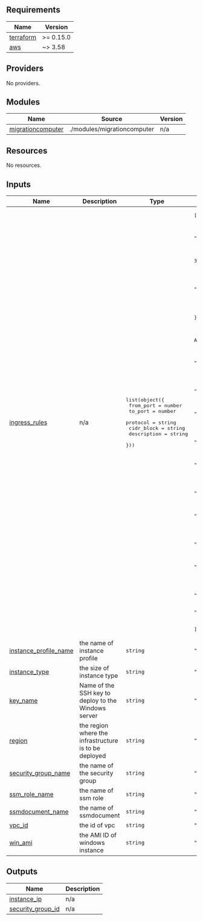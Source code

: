## Requirements

| Name | Version |
|------|---------|
| <a name="requirement_terraform"></a> [terraform](#requirement\_terraform) | >= 0.15.0 |
| <a name="requirement_aws"></a> [aws](#requirement\_aws) | ~> 3.58 |

## Providers

No providers.

## Modules

| Name | Source | Version |
|------|--------|---------|
| <a name="module_migrationcomputer"></a> [migrationcomputer](#module\_migrationcomputer) | ./modules/migrationcomputer | n/a |

## Resources

No resources.

## Inputs

| Name | Description | Type | Default | Required |
|------|-------------|------|---------|:--------:|
| <a name="input_ingress_rules"></a> [ingress\_rules](#input\_ingress\_rules) | n/a | <pre>list(object({<br>  from_port    = number<br>  to_port      = number<br>  protocol     = string<br>  cidr_block   = string<br>  description  = string<br>    }))</pre> | <pre>[<br>  {<br>    "cidr_block": "0.0.0.0/0",<br>    "description": "RDP",<br>    "from_port": 3389,<br>    "protocol": "tcp",<br>    "to_port": 3389<br>  },<br>  {<br>    "cidr_block": "0.0.0.0/0",<br>    "description": "DNS",<br>    "from_port": 53,<br>    "protocol": "tcp",<br>    "to_port": 53<br> },<br> {<br>    "cidr_block": "0.0.0.0/0",<br>    "description": "Kerberos Authentication",<br>    "from_port": 88,<br>    "protocol": "tcp",<br>    "to_port": 88<br>  },<br> {<br>    "cidr_block": "0.0.0.0/0",<br>    "description": "LDAP",<br>    "from_port": 389,<br>    "protocol": "tcp",<br>    "to_port": 389<br>  },<br> {<br>    "cidr_block": "0.0.0.0/0",<br>    "description": "SMB",<br>    "from_port": 445,<br>    "protocol": "tcp",<br>    "to_port": 445<br>  },<br> {<br>    "cidr_block": "0.0.0.0/0",<br>    "description": "LDAPS",<br>    "from_port": 636,<br>    "protocol": "tcp",<br>    "to_port": 636<br>  },<br> {<br>    "cidr_block": "0.0.0.0/0",<br>    "description": "ADWS",<br>    "from_port": 9389,<br>    "protocol": "tcp",<br>    "to_port": 9389<br>  },<br> {<br>    "cidr_block": "0.0.0.0/0",<br>    "description": "Powershell HTTP/HTTPS",<br>    "from_port": 5985,<br>    "protocol": "tcp",<br>    "to_port": 5986<br> }<br>]</pre> | no |
| <a name="input_instance_profile_name"></a> [instance\_profile\_name](#input\_instance\_profile\_name) | the name of instance profile | `string` | `"ec2-ssm-profile"` | no |
| <a name="input_instance_type"></a> [instance\_type](#input\_instance\_type) | the  size of instance type | `string` | `"t2.medium"` | no |
| <a name="input_key_name"></a> [key\_name](#input\_key\_name) | Name of the SSH key to deploy to the Windows server | `string` | `"MAG_AD_Migration"` | no |
| <a name="input_region"></a> [region](#input\_region) | the region  where the infrastructure is to be deployed | `string` | `"us-west-2"` | no |
| <a name="input_security_group_name"></a> [security\_group\_name](#input\_security\_group\_name) | the name of the security group | `string` | `"MAG Security Group For AD Migration"` | no |
| <a name="input_ssm_role_name"></a> [ssm\_role\_name](#input\_ssm\_role\_name) | the name of ssm role | `string` | `"ec2-ssm-role"` | no |
| <a name="input_ssmdocument_name"></a> [ssmdocument\_name](#input\_ssmdocument\_name) | the name of ssmdocument | `string` | `"ec2-ssmrole-profile"` | no |
| <a name="input_vpc_id"></a> [vpc\_id](#input\_vpc\_id) | the id of vpc | `string` | `"vpc-062398958da5b533d"` | no |
| <a name="input_win_ami"></a> [win\_ami](#input\_win\_ami) | the AMI ID of windows instance | `string` | `"ami-0d94140e38e117dc8"` | no |

## Outputs

| Name | Description |
|------|-------------|
| <a name="output_instance_ip"></a> [instance\_ip](#output\_instance\_ip) | n/a |
| <a name="output_security_group_id"></a> [security\_group\_id](#output\_security\_group\_id) | n/a |
